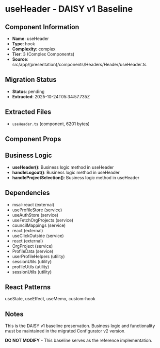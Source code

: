 # useHeader - DAISY v1 Baseline

## Component Information

- **Name**: useHeader
- **Type**: hook
- **Complexity**: complex
- **Tier**: 3 (Complex Components)
- **Source**: src/app/(presentation)/components/Headers/Header/useHeader.ts

## Migration Status

- **Status**: pending
- **Extracted**: 2025-10-24T05:34:57.735Z

## Extracted Files

- `useHeader.ts` (component, 6201 bytes)

## Component Props



## Business Logic

- **useHeader()**: Business logic method in useHeader
- **handleLogout()**: Business logic method in useHeader
- **handleProjectSelection()**: Business logic method in useHeader

## Dependencies

- msal-react (external)
- useProfileStore (service)
- useAuthStore (service)
- useFetchOrgProjects (service)
- councilMappings (service)
- react (external)
- useClickOutside (service)
- react (external)
- OrgProject (service)
- ProfileData (service)
- userProfileHelpers (utility)
- sessionUtils (utility)
- profileUtils (utility)
- sessionUtils (utility)

## React Patterns

useState, useEffect, useMemo, custom-hook

## Notes

This is the DAISY v1 baseline preservation. Business logic and functionality
must be maintained in the migrated Configurator v2 version.

**DO NOT MODIFY** - This baseline serves as the reference implementation.
